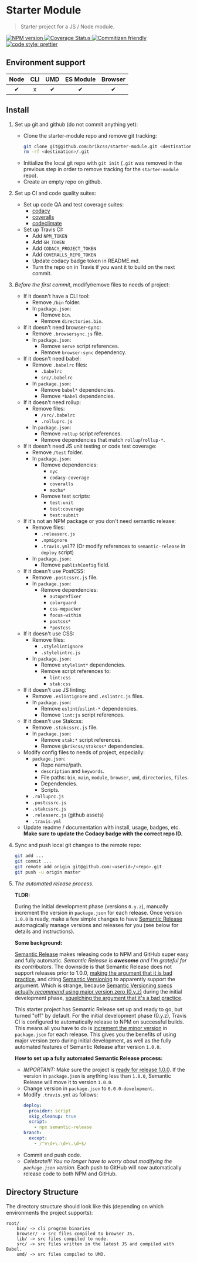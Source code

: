 # Starter Module

> Starter project for a JS / Node module.

<!-- Shields. -->
<p>
	<!-- NPM version. -->
	<!-- <a href="https://www.npmjs.com/package/@brikcss/starter-module">
		<img alt="NPM version" src="https://img.shields.io/npm/v/@brikcss/starter-module.svg?style=flat-square">
	</a> -->
	<!-- NPM downloads/month. -->
	<!-- <a href="https://www.npmjs.com/package/@brikcss/starter-module">
		<img alt="NPM downloads per month" src="https://img.shields.io/npm/dm/@brikcss/starter-module.svg?style=flat-square">
	</a> -->
	<!-- Travis branch. -->
	<!-- <a href="https://github.com/brikcss/starter-module/tree/master">
		<img alt="Travis branch" src="https://img.shields.io/travis/rust-lang/rust/master.svg?style=flat-square&label=master">
	</a> -->
	<!-- Codacy. -->
	<a href="https://www.codacy.com/app/thezimmee/starter-module">
		<img alt="NPM version" src="https://img.shields.io/codacy/grade/49af7ce4215c4720a6dbc90c3b7fcdbe/master.svg?style=flat-square">
	</a>
	<!-- Coveralls -->
	<a href='https://coveralls.io/github/brikcss/starter-module?branch=master'>
		<img src='https://img.shields.io/coveralls/github/brikcss/starter-module/master.svg?style=flat-square' alt='Coverage Status' />
	</a>
	<!-- Commitizen friendly. -->
	<a href="http://commitizen.github.io/cz-cli/">
		<img alt="Commitizen friendly" src="https://img.shields.io/badge/commitizen-friendly-brightgreen.svg?style=flat-square">
	</a>
	<!-- Semantic release. -->
	<!-- <a href="https://github.com/semantic-release/semantic-release">
		<img alt="semantic release" src="https://img.shields.io/badge/%20%20%F0%9F%93%A6%F0%9F%9A%80-semantic--release-e10079.svg?style=flat-square">
	</a> -->
	<!-- Prettier code style. -->
	<a href="https://prettier.io/">
		<img alt="code style: prettier" src="https://img.shields.io/badge/code_style-prettier-ff69b4.svg?style=flat-square">
	</a>
	<!-- MIT License. -->
	<!-- <a href="https://choosealicense.com/licenses/mit/">
		<img alt="License" src="https://img.shields.io/npm/l/express.svg?style=flat-square">
	</a> -->
</p>

## Environment support

| Node   | CLI   | UMD   | ES Module | Browser   |
|:------:|:-----:|:-----:|:---------:|:---------:|
| ✔      | x     | ✔    | ✔        | ✔         |

## Install

1. Set up git and github (do not commit anything yet):

	- Clone the starter-module repo and remove git tracking:
		```sh
		git clone git@github.com:brikcss/starter-module.git <destination> --depth=1
		rm -rf <destination>/.git
		```
	- Initialize the local git repo with `git init` (`.git` was removed in the previous step in order to remove tracking for the `starter-module` repo).
	- Create an empty repo on github.

2. Set up CI and code quality suites:

	- Set up code QA and test coverage suites:
		- [codacy](https://www.codacy.com/)
		- [coveralls](https://coveralls.io/)
		- [codeclimate](https://codeclimate.com/)
	- Set up Travis CI:
		- Add `NPM_TOKEN`
		- Add `GH_TOKEN`
		- Add `CODACY_PROJECT_TOKEN`
		- Add `COVERALLS_REPO_TOKEN`
		- Update codacy badge token in README.md.
		- Turn the repo on in Travis if you want it to build on the next commit.

3. _Before the first commit_, modify/remove files to needs of project:

	- If it doesn't have a CLI tool:
		- Remove `/bin` folder.
		- In `package.json`:
			- Remove `bin`.
			- Remove `directories.bin`.
	- If it doesn't need browser-sync:
		- Remove `.browsersync.js` file.
		- In `package.json`:
			- Remove `serve` script references.
			- Remove `browser-sync` dependency.
	- If it doesn't need babel:
		- Remove `.babelrc` files:
			- `.babelrc`
			- `src/.babelrc`
		- In `package.json`:
			- Remove `babel*` dependencies.
			- Remove `*babel` dependencies.
	- If it doesn't need rollup:
		- Remove files:
			- `/src/.babelrc`
			- `.rolluprc.js`
		- In `package.json`:
			- Remove `rollup` script references.
			- Remove dependencies that match `rollup`/`rollup-*`.
	- If it doesn't need JS unit testing or code test coverage:
		- Remove `/test` folder.
		- In `package.json`:
			- Remove dependencies:
				- `nyc`
				- `codacy-coverage`
				- `coveralls`
				- `mocha*`
			- Remove test scripts:
				- `test:unit`
				- `test:coverage`
				- `test:submit`
	- If it's not an NPM package or you don't need semantic release:
		- Remove files:
			- `.releaserc.js`
			- `.npmignore`
			- `.travis.yml`?? (Or modify references to `semantic-release` in `deploy` script)
		- In `package.json`:
			- Remove `publishConfig` field.
	- If it doesn't use PostCSS:
		- Remove `.postcssrc.js` file.
		- In `package.json`:
			- Remove dependencies:
				- `autoprefixer`
				- `colorguard`
				- `css-mqpacker`
				- `focus-within`
				- `postcss*`
				- `*postcss`
	- If it doesn't use CSS:
		- Remove files:
			- `.stylelintignore`
			- `.stylelintrc.js`
		- In `package.json`:
			- Remove `stylelint*` dependencies.
			- Remove script references to:
				- `lint:css`
				- `stak:css`
	- If it doesn't use JS linting:
		- Remove `.eslintignore` and `.eslintrc.js` files.
		- In `package.json`:
			- Remove `eslint`/`eslint-*` dependencies.
			- Remove `lint:js` script references.
	- If it doesn't use Stakcss:
		- Remove `.stakcssrc.js` file.
		- In `package.json`:
			- Remove `stak:*` script references.
			- Remove `@brikcss/stakcss*` dependencies.
	- Modify config files to needs of project, especially:
		- `package.json`:
			- Repo name/path.
			- `description` and `keywords`.
			- File paths: `bin`, `main`, `module`, `browser`, `umd`, `directories`, `files`.
			- Dependencies.
			- Scripts.
		- `.rolluprc.js`
		- `.postcssrc.js`
		- `.stakcssrc.js`
		- `.releaserc.js` (github assets)
		- `.travis.yml`
	- Update readme / documentation with install, usage, badges, etc. **Make sure to update the Codacy badge with the correct repo ID.**

4. Sync and push local git changes to the remote repo:

	```sh
	git add ...
	git commit ...
	git remote add origin git@github.com:<userid>/<repo>.git
	git push -u origin master
	```

5. _The automated release process_.

	**TLDR:**

	During the initial development phase (versions `0.y.z`), manually increment the version in `package.json` for each release. Once version `1.0.0` is ready, make a few simple changes to have [Semantic Release](https://github.com/semantic-release/semantic-release) automagically manage versions and releases for you (see below for details and instructions).

	**Some background:**

	[Semantic Release](https://github.com/semantic-release/semantic-release) makes releasing code to NPM and GitHub super easy and fully automatic.  _Semantic Release is **awesome** and I'm grateful for its contributors_. The downside is that Semantic Release does not support releases prior to 1.0.0, [making the argument that it is bad practice](https://semantic-release.gitbooks.io/semantic-release/content/docs/support/FAQ.html#can-i-set-the-initial-release-version-of-my-package-to-001), and citing [Semantic Versioning](https://semver.org/) to apparently support the argument. Which is strange, because [Semantic Versioning specs](https://semver.org/#spec-item-4) [actually _recommend_ using major version zero (0.y.z)]((https://semver.org/#how-should-i-deal-with-revisions-in-the-0yz-initial-development-phase)) during the initial development phase, [squelching the argument that it's a bad practice](https://semver.org/#doesnt-this-discourage-rapid-development-and-fast-iteration).

	This starter project has Semantic Release set up and ready to go, but turned "off" by default. For the initial development phase (0.y.z), Travis CI is configured to automatically release to NPM on successful builds. This means all you have to do is [increment the minor version](https://semver.org/#how-should-i-deal-with-revisions-in-the-0yz-initial-development-phase) in `package.json` for each release. This gives you the benefits of using major version zero during initial development, as well as the fully automated features of Semantic Release after version `1.0.0`.

	**How to set up a fully automated Semantic Release process:**

	- _IMPORTANT:_ Make sure the project is [ready for release 1.0.0](https://semver.org/#how-do-i-know-when-to-release-100). If the version in `package.json` is anything less than `1.0.0`, Semantic Release will move it to version `1.0.0`.
	- Change version in `package.json` to `0.0.0-development`.
	- Modify `.travis.yml` as follows:
		```yml
	    deploy:
	      provider: script
	      skip_cleanup: true
	      script:
	        - npx semantic-release
	    branch:
	      except:
	        - /^v\d+\.\d+\.\d+$/
		```
	- Commit and push code.
	- _Celebrate!!! You no longer have to worry about modifying the `package.json` version._ Each push to GitHub will now automatically release code to both NPM and GitHub.

## Directory Structure

The directory structure should look like this (depending on which environments the project supports):

```
root/
	bin/ -> cli program binaries
	browser/ -> src files compiled to browser JS.
	lib/ -> src files compiled to node.
	src/ -> src files written in the latest JS and compiled with Babel.
	umd/ -> src files compiled to UMD.
```
